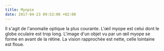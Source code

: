 ```yaml
---
title: Myopie
date: 2017-04-23 09:53:00 +02:00
---
```


Il s'agit de l'anomalie optique la plus courante. L'œil myope est celui dont le globe oculaire est trop long. L'image d'un objet vu par un œil myope se forme en avant de la rétine. La vision rapprochée est nette, celle lointaine est floue.